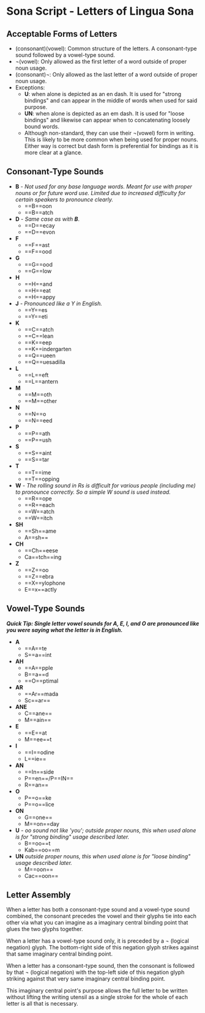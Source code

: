 # Sona Script - Letters of Lingua Sona

## Acceptable Forms of Letters
- (consonant)(vowel): Common structure of the letters. A consonant-type sound followed by a vowel-type sound. 
- ¬(vowel): Only allowed as the first letter of a word outside of proper noun usage. 
- (consonant)¬: Only allowed as the last letter of a word outside of proper noun usage. 
- Exceptions:
	- **U**: when alone is depicted as an en dash. It is used for "strong bindings" and can appear in the middle of words when used for said purpose.
	- **UN**: when alone is depicted as an em dash. It is used for "loose bindings" and likewise can appear when to concatenating loosely bound words.
	- Although non-standard, they can use their ¬(vowel) form in writing. This is likely to be more common when being used for proper nouns. Either way is correct but dash form is preferential for bindings as it is more clear at a glance.

## Consonant-Type Sounds
- **B** *- Not used for any base language words. Meant for use with proper nouns or for future word use. Limited due to increased difficulty for certain speakers to pronounce clearly.* 
	- ==B==oon
	- ==B==atch
- **D** *- Same case as with **B***.
	- ==D==ecay
	- ==D==evon
- **F**
	- ==F==ast
	- ==F==ood
- **G**
	- ==G==ood
	- ==G==low
- **H**
	- ==H==and
	- ==H==eat
	- ==H==appy
- **J** *- Pronounced like a Y in English.*
	- ==Y==es
	- ==Y==eti
- **K**
	- ==C==atch
	- ==C==lean
	- ==K==eep
	- ==K==indergarten 
	- ==Q==ueen
	- ==Q==uesadilla 
- **L**
	- ==L==eft
	- ==L==antern
- **M**
	- ==M==oth
	- ==M==other
- **N**
	- ==N==o
	- ==N==eed
- **P**
	- ==P==ath
	- ==P==ush
- **S**
	- ==S==aint
	- ==S==tar
- **T**
	- ==T==ime
	- ==T==opping
- **W** *- The rolling sound in Rs is difficult for various people (including me) to pronounce correctly. So a simple W sound is used instead.*
	- ==R==ope
	- ==R==each
	- ==W==atch
	- ==W==itch
- **SH**
	- ==Sh==ame
	- A==sh==
- **CH**
	- ==Ch==eese
	- Ca==tch==ing
- **Z**
	- ==Z==oo
	- ==Z==ebra
	- ==X==ylophone 
	- E==x==actly

## Vowel-Type Sounds
***Quick Tip: Single letter vowel sounds for A, E, I, and O are pronounced like you were saying what the letter is in English.***
- **A**
	- ==A==te
	- S==a==int
- **AH**
	- ==A==pple
	- B==a==d
	- ==O==ptimal
- **AR**
	- ==Ar==mada
	- Sc==ar==
- **ANE**
	- C==ane==
	- M==ain==
- **E**
	- ==E==at
	- M==ee==t
- **I**
	- ==I==odine
	- L==ie==
- **AN**
	- ==In==side
	- P==en==/P==IN==
	- R==an==
- **O**
	- P==o==ke
	- P==o==lice
- **ON**
	- G==one==
	- M==on==day
- **U** *- oo sound not like 'you'; outside proper nouns, this when used alone is for "strong binding" usage described later.* 
	- B==oo==t
	- Kab==oo==m
- **UN** *outside proper nouns, this when used alone is for "loose binding" usage described later.*
	- M==oon==
	- Cac==oon==

## Letter Assembly
When a letter has both a consonant-type sound and a vowel-type sound combined, the consonant precedes the vowel and their glyphs tie into each other via what you can imagine as a imaginary central binding point that glues the two glyphs together.

When a letter has a vowel-type sound only, it is preceded by a ¬ (logical negation) glyph. The bottom-right side of this negation glyph strikes against that same imaginary central binding point. 

When a letter has a consonant-type sound, then the consonant is followed by that ¬ (logical negation) with the top-left side of this negation glyph striking against that very same imaginary central binding point. 

This imaginary central point's purpose allows the full letter to be written without lifting the writing utensil as a single stroke for the whole of each letter is all that is necessary.